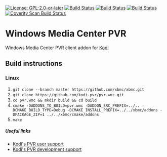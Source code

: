 [![License: GPL-2.0-or-later](https://img.shields.io/badge/License-GPL%20v2+-blue.svg)](LICENSE.md)
[![Build Status](https://travis-ci.org/kodi-pvr/pvr.wmc.svg?branch=Matrix)](https://travis-ci.org/kodi-pvr/pvr.wmc/branches)
[![Build Status](https://dev.azure.com/teamkodi/kodi-pvr/_apis/build/status/kodi-pvr.pvr.wmc?branchName=Matrix)](https://dev.azure.com/teamkodi/kodi-pvr/_build/latest?definitionId=67&branchName=Matrix)
[![Build Status](https://jenkins.kodi.tv/view/Addons/job/kodi-pvr/job/pvr.wmc/job/Matrix/badge/icon)](https://jenkins.kodi.tv/blue/organizations/jenkins/kodi-pvr%2Fpvr.wmc/branches/)
[![Coverity Scan Build Status](https://scan.coverity.com/projects/5120/badge.svg)](https://scan.coverity.com/projects/5120)

# Windows Media Center PVR
Windows Media Center PVR client addon for [Kodi](https://kodi.tv)

## Build instructions

### Linux

1. `git clone --branch master https://github.com/xbmc/xbmc.git`
2. `git clone https://github.com/kodi-pvr/pvr.wmc.git`
3. `cd pvr.wmc && mkdir build && cd build`
4. `cmake -DADDONS_TO_BUILD=pvr.wmc -DADDON_SRC_PREFIX=../.. -DCMAKE_BUILD_TYPE=Debug -DCMAKE_INSTALL_PREFIX=../../xbmc/addons -DPACKAGE_ZIP=1 ../../xbmc/cmake/addons`
5. `make`

##### Useful links

* [Kodi's PVR user support](https://forum.kodi.tv/forumdisplay.php?fid=167)
* [Kodi's PVR development support](https://forum.kodi.tv/forumdisplay.php?fid=136)
